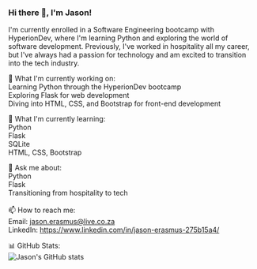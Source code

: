 ### Hi there 👋, I'm Jason!

I'm currently enrolled in a Software Engineering bootcamp with HyperionDev, where I'm learning Python and exploring the world of software development. Previously, I've worked in hospitality all my career, but I've always had a passion for technology and am excited to transition into the tech industry.

🔭 What I'm currently working on:<br>
Learning Python through the HyperionDev bootcamp<br>
Exploring Flask for web development<br>
Diving into HTML, CSS, and Bootstrap for front-end development<br>

🌱 What I'm currently learning:<br>
Python<br>
Flask<br>
SQLite<br>
HTML, CSS, Bootstrap<br>

💬 Ask me about:<br>
Python<br>
Flask<br>
Transitioning from hospitality to tech<br>
<br>
📫 How to reach me:<br>
Email: jason.erasmus@live.co.za<br>
LinkedIn: https://www.linkedin.com/in/jason-erasmus-275b15a4/<br>


📊 GitHub Stats:<br>![Jason's GitHub stats](https://github-readme-stats.vercel.app/api?username=jason-erasmus&theme=vue-dark&show_icons=true)




